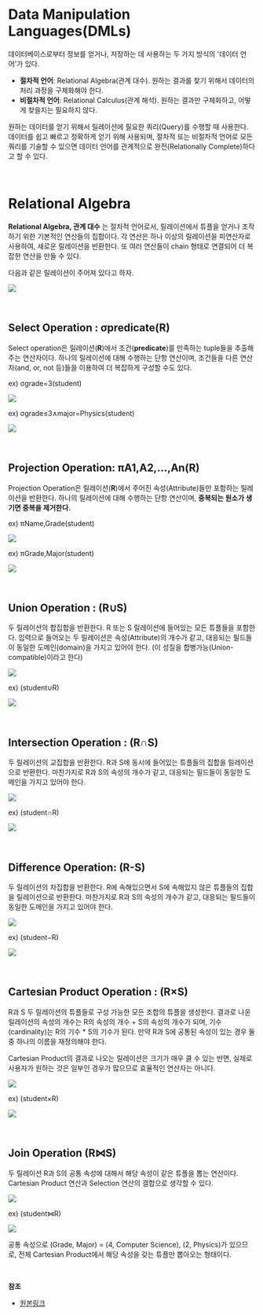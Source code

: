 # Data Manipulation Languages(DMLs)

데이터베이스로부터 정보를 얻거나, 저장하는 데 사용하는 두 가지 방식의 '데이터 언어'가 있다.

* **절차적 언어**: Relational Algebra(관계 대수). 원하는 결과를 찾기 위해서 데이터의 처리 과정을 구체화해야 한다.
* **비절차적 언어**: Relational Calculus(관계 해석). 원하는 결과만 구체화하고, 어떻게 찾을지는 필요하지 않다.

원하는 데이터를 얻기 위해서 릴레이션에 필요한 쿼리(Query)를 수행할 때 사용한다. 데이터를 쉽고 빠르고 정확하게 얻기 위해 사용되며, 절차적 또는 비절차적 언어로 모든 쿼리를 기술할 수 있으면 데이터 언어를 관계적으로 완전(Relationally Complete)하다고 할 수 있다.

<br/>

# Relational Algebra

**Relational Algebra, 관계 대수** 는 절차적 언어로서, 릴레이션에서 튜플을 얻거나 조작하기 위한 기본적인 연산들의 집합이다. 각 연산은 하나 이상의 릴레이션을 피연산자로 사용하여, 새로운 릴레이션을 반환한다. 또 여러 연산들이 chain 형태로 연결되어 더 복잡한 연산을 만들 수 있다.

다음과 같은 릴레이션이 주어져 있다고 하자.

![](https://img1.daumcdn.net/thumb/R1280x0/?scode=mtistory2&fname=https%3A%2F%2Fblog.kakaocdn.net%2Fdn%2FbTV2el%2Fbtq6DSn6wzp%2FaoO1InyzvfOjAq7H5UBZq1%2Fimg.png)

<br/>

## Select Operation : σpredicate(R)

Select operation은 릴레이션(**R**)에서 조건(**predicate**)를 만족하는 tuple들을 추출해주는 연산자이다. 하나의 릴레이션에 대해 수행하는 단항 연산이며, 조건들을 다른 연산자(and, or, not 등)들을 이용하여 더 복잡하게 구성할 수도 있다.

ex) σgrade=3(student)

![](https://img1.daumcdn.net/thumb/R1280x0/?scode=mtistory2&fname=https%3A%2F%2Fblog.kakaocdn.net%2Fdn%2FdAyxnz%2Fbtq6DSBAVmN%2FO5iXUKqsEkU3nXrL4zrhFk%2Fimg.png)

ex) σgrade≤3∧major=Physics(student)

![](https://img1.daumcdn.net/thumb/R1280x0/?scode=mtistory2&fname=https%3A%2F%2Fblog.kakaocdn.net%2Fdn%2FOzZER%2Fbtq6CBG2Lsd%2FXv8svRJEztssrda04xUjtk%2Fimg.png)

<br/>

## Projection Operation: πA1,A2,...,An(R)

Projection Operation은 릴레이션(**R**)에서 주어진 속성(Attribute)들만 포함하는 릴레이션을 반환한다. 하나의 릴레이션에 대해 수행하는 단항 연산이며, **중복되는 원소가 생기면 중복을 제거한다.**

ex) πName,Grade(student) 

![](https://img1.daumcdn.net/thumb/R1280x0/?scode=mtistory2&fname=https%3A%2F%2Fblog.kakaocdn.net%2Fdn%2Fu2GG3%2Fbtq6EVZjNNP%2F13sPPymaeK92drxWglG1mk%2Fimg.png)

ex) πGrade,Major(student)

![](https://img1.daumcdn.net/thumb/R1280x0/?scode=mtistory2&fname=https%3A%2F%2Fblog.kakaocdn.net%2Fdn%2FdcvOP5%2Fbtq6DRJs2ZA%2FKcn8bXBawCo25AUPk0f3qK%2Fimg.png)

<br/>

## Union Operation : (R∪S)

두 릴레이션의 합집합을 반환한다. R 또는 S 릴레이션에 들어있는 모든 튜플들을 포함한다. 입력으로 들어오는 두 릴레이션은 속성(Attribute)의 개수가 같고, 대응되는 필드들이 동일한 도메인(domain)을 가지고 있어야 한다. (이 성질을 합병가능(Union-compatible)이라고 한다)

![](https://img1.daumcdn.net/thumb/R1280x0/?scode=mtistory2&fname=https%3A%2F%2Fblog.kakaocdn.net%2Fdn%2FZfUNp%2Fbtq6Ft2D0Ud%2F00td0DllISMB7bhKYlUkJk%2Fimg.png)

ex) (student∪R)

![](https://img1.daumcdn.net/thumb/R1280x0/?scode=mtistory2&fname=https%3A%2F%2Fblog.kakaocdn.net%2Fdn%2Fv8DQq%2Fbtq6AOtuBNA%2FqkmUKx6rScMsQcz5KTbM30%2Fimg.png)

<br/>

## Intersection Operation : (R∩S)

두 릴레이션의 교집합을 반환한다. R과 S에 동시에 들어있는 튜플들의 집합을 릴레이션으로 반환한다. 마찬가지로 R과 S의 속성의 개수가 같고, 대응되는 필드들이 동일한 도메인을 가지고 있어야 한다.

![](https://img1.daumcdn.net/thumb/R1280x0/?scode=mtistory2&fname=https%3A%2F%2Fblog.kakaocdn.net%2Fdn%2FCY7d5%2Fbtq6z3q5rQR%2F7HkExkAQrMHvkDzRuL2kjK%2Fimg.png)

ex) (student∩R)

![](https://img1.daumcdn.net/thumb/R1280x0/?scode=mtistory2&fname=https%3A%2F%2Fblog.kakaocdn.net%2Fdn%2Fc7SRqS%2Fbtq6BDZvdp2%2FbPVYGBk89PtEk1KHJtXV7K%2Fimg.png)

<br/>

## Difference Operation: (R-S)

두 릴레이션의 차집합을 반환한다. R에 속해있으면서 S에 속해있지 않은 튜플들의 집합을 릴레이션으로 반환한다. 마찬가지로 R과 S의 속성의 개수가 같고, 대응되는 필드들이 동일한 도메인을 가지고 있어야 한다.

![](https://img1.daumcdn.net/thumb/R1280x0/?scode=mtistory2&fname=https%3A%2F%2Fblog.kakaocdn.net%2Fdn%2FCY7d5%2Fbtq6z3q5rQR%2F7HkExkAQrMHvkDzRuL2kjK%2Fimg.png)

ex) (student−R)

![](https://img1.daumcdn.net/thumb/R1280x0/?scode=mtistory2&fname=https%3A%2F%2Fblog.kakaocdn.net%2Fdn%2F0njQQ%2Fbtq6CAOZ89m%2F2beLDzZlCjfaMLl5kIw8lk%2Fimg.png)

<br/>

## Cartesian Product Operation : (R×S)

R과 S 두 릴레이션의 튜플들로 구성 가능한 모든 조합의 튜플을 생성한다. 결과로 나온 릴레이션의 속성의 개수는 R의 속성의 개수 + S의 속성의 개수가 되며, 기수(cardinality)는 R의 기수 * S의 기수가 된다. 만약 R과 S에 공통된 속성이 있는 경우 둘 중 하나의 이름을 재정의해야 한다.

Cartesian Product의 결과로 나오는 릴레이션은 크기가 매우 클 수 있는 반면, 실제로 사용자가 원하는 것은 일부인 경우가 많으므로 효율적인 연산자는 아니다.

![](https://img1.daumcdn.net/thumb/R1280x0/?scode=mtistory2&fname=https%3A%2F%2Fblog.kakaocdn.net%2Fdn%2FkAHRY%2Fbtq6AdtOOC3%2Fxjp0GrkOY6bCiHqDnwtWDK%2Fimg.png)

ex) (student×R)

![](https://img1.daumcdn.net/thumb/R1280x0/?scode=mtistory2&fname=https%3A%2F%2Fblog.kakaocdn.net%2Fdn%2FHoUXo%2Fbtq6BB1v3eG%2Fgm3MqMXWzL9p68WedTMiq0%2Fimg.png)

<br/>

## Join Operation (R⋈S)

두 릴레이션 R과 S의 공통 속성에 대해서 해당 속성이 같은 튜플을 뽑는 연산이다. Cartesian Product 연산과 Selection 연산의 결합으로 생각할 수 있다. 

![](https://img1.daumcdn.net/thumb/R1280x0/?scode=mtistory2&fname=https%3A%2F%2Fblog.kakaocdn.net%2Fdn%2FbB806s%2Fbtq6GomJX0j%2FGUSHPyrXppIVnWp53FTo41%2Fimg.png)

ex) (student⋈R)

![](https://img1.daumcdn.net/thumb/R1280x0/?scode=mtistory2&fname=https%3A%2F%2Fblog.kakaocdn.net%2Fdn%2Fb13w6C%2Fbtq6APMVeMM%2FeZ0DNINoN0sSKeJRL6Iqhk%2Fimg.png)

공통 속성으로 (Grade, Major) = (4, Computer Science), (2, Physics)가 있으므로, 전체 Cartesian Product에서 해당 속성을 갖는 튜플만 뽑아오는 형태이다. 

<br/>

**참조**
* [원본링크](https://rebro.kr/146?category=484170)